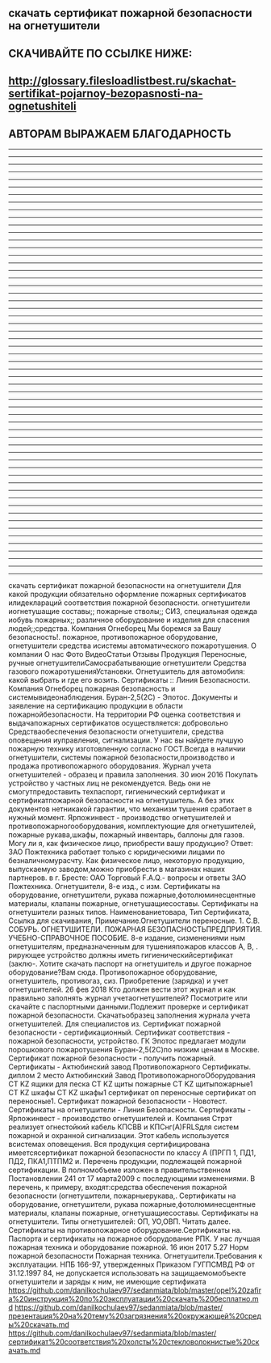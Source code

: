 скачать сертификат пожарной безопасности на огнетушители
--------------------------------------------------
СКАЧИВАЙТЕ ПО ССЫЛКЕ НИЖЕ:
--------------------------------------------------
http://glossary.filesloadlistbest.ru/skachat-sertifikat-pojarnoy-bezopasnosti-na-ognetushiteli
--------------------------------------------------
АВТОРАМ ВЫРАЖАЕМ БЛАГОДАРНОСТЬ
--------------------------------------------------
--------------------------------------------------
--------------------------------------------------
--------------------------------------------------
--------------------------------------------------
--------------------------------------------------
--------------------------------------------------
--------------------------------------------------
--------------------------------------------------
--------------------------------------------------
--------------------------------------------------
--------------------------------------------------
--------------------------------------------------
--------------------------------------------------
--------------------------------------------------
--------------------------------------------------
--------------------------------------------------
--------------------------------------------------
--------------------------------------------------
--------------------------------------------------
--------------------------------------------------
--------------------------------------------------
--------------------------------------------------
--------------------------------------------------
--------------------------------------------------
--------------------------------------------------
--------------------------------------------------
--------------------------------------------------
--------------------------------------------------
--------------------------------------------------
--------------------------------------------------
--------------------------------------------------
--------------------------------------------------
--------------------------------------------------
--------------------------------------------------
--------------------------------------------------
--------------------------------------------------
--------------------------------------------------
--------------------------------------------------
--------------------------------------------------
--------------------------------------------------
--------------------------------------------------
--------------------------------------------------
--------------------------------------------------
--------------------------------------------------
--------------------------------------------------
--------------------------------------------------
--------------------------------------------------
--------------------------------------------------
--------------------------------------------------
--------------------------------------------------
--------------------------------------------------
--------------------------------------------------
--------------------------------------------------
--------------------------------------------------
--------------------------------------------------
--------------------------------------------------
--------------------------------------------------
скачать сертификат пожарной безопасности на огнетушители Для какой продукции обязательно оформление пожарных сертификатов илидеклараций соответствия пожарной безопасности.  огнетушители иогнетушащие составы;; пожарные стволы;; СИЗ, специальная одежда иобувь пожарных;; различное оборудование и изделия для спасения людей;;средства. Компания Огнеборец  Мы боремся за Вашу безопасность!. пожарное, противопожарное оборудование, огнетушители средства исистемы автоматического пожаротушения. О компании О нас Фото ВидеоСтатьи Отзывы Продукция Переносные, ручные огнетушителиСамосрабатывающие огнетушители Средства газового пожаротушенияУстановки. Огнетушитель для автомобиля: какой выбрать и где его возить. Сертификаты :: Линия Безопасности. Компания Огнеборец  пожарная безопасность и системывидеонаблюдения. Буран-2,5(2C) - Эпотос. Документы и заявление на сертификацию продукции в области пожарнойбезопасности.  На территории РФ оценка соответствия и выдачапожарных сертификатов осуществляется: добровольно  Средстваобеспечения безопасности  огнетушители, средства оповещения иуправления, сигнализации. У нас вы найдете лучшую пожарную технику изготовленную согласно ГОСТ.Всегда в наличии огнетушители, системы пожарной безопасности,производство и продажа противопожарного оборудования. Журнал учета огнетушителей - образец и правила заполнения. 30 июн 2016  Покупать устройство у частных лиц не рекомендуется. Ведь они не смогутпредоставить техпаспорт, гигиенический сертификат и сертификатпожарной безопасности на огнетушитель. А без этих документов нетникакой гарантии, что механизм тушения сработает в нужный момент. Ярпожинвест - производство огнетушителей и противопожарногооборудования, комплектующие для огнетушителей, пожарные рукава,шкафы, пожарный инвентарь, баллоны для газов. Могу ли я, как физическое лицо, приобрести вашу продукцию? Ответ: ЗАО Пожтехника работает только с юридическими лицами по безналичномурасчту. Как физическое лицо, некоторую продукцию, выпускаемую заводом,можно приобрести в магазинах наших партнеров. в г. Бресте: ОАО Торговый
F.A.Q.- вопросы и ответы ЗАО Пожтехника. Огнетушители, 8-е изд., с изм. Сертификаты на оборудование, огнетушители, рукава пожарные,фотолюминесцентные материалы, клапаны пожарные, огнетушащиесоставы.  Сертификаты на огнетушители разных типов. Наименованиетовара, Тип Сертификата, Ссылка для скачивания, Примечание.Огнетушители переносные. 1. С.В. СОБУРЬ. ОГНЕТУШИТЕЛИ. ПОЖАРНАЯ БЕЗОПАСНОСТЬПРЕДПРИЯТИЯ. УЧЕБНО-СПРАВОЧНОЕ ПОСОБИЕ. 8-е издание, сизменениями  ным огнетушителям, предназначенным для тушенияпожаров классов А, В, . рирующее устройство должны иметь гигиеническийсертификат (заклю-. Хотите скачать паспорт на огнетушитель и другое пожарное оборудование?Вам сюда. Противопожарное оборудование, огнетушитель, противогаз, сиз. Приобретение (зарядка) и учет огнетушителей. 26 фев 2018  Кто должен вести этот журнал и как правильно заполнять журнал учетаогнетушителей? Посмотрите или скачайте  с паспортными данными.Подлежит проверке и сертификат пожарной безопасности.  Скачатьобразец заполнения журнала учета огнетушителей. Для специалистов из. Сертификат пожарной безопасности - сертификационный. Сертификат соответствия - пожарной безопасности, устройство. ГК Эпотос предлагает модули порошкового пожаротушения Буран-2,5(2C)по низким ценам в Москве. Сертификат пожарной безопасности - получить пожарный. Сертификаты - Актюбинский завод Противопожарного
Сертификаты. диплом 2 место Актюбинский Завод ПротивопожарногоОборудования  СТ KZ ящики для песка СТ KZ щиты пожарные СТ KZ щитыпожарные1  СТ KZ шкафы СТ KZ шкафы1 сертификат оп переносные сертификат оп переносные1. Сертификат пожарной безопасности - Новотест. Сертификаты на огнетушители - Линия Безопасности. Сертификаты - Ярпожинвест - производство огнетушителей и. Компания Стрэт реализует огнестойкий кабель КПСВВ и КПСнг(А)FRLSдля систем пожарной и охранной сигнализации. Этот кабель используется всистемах оповещения. Вся продукция сертифицирована  имеетсясертификат пожарной безопасности по классу А (ПРГП 1, ПД1, ПД2, ПКА1,ПТПМ2 и. Перечень продукции, подлежащей пожарной сертификации. В полномобъеме изложен в правительственном Постановлении  241 от 17 марта2009 с последующими изменениями. В перечень, к примеру, входят:средства обеспечения пожарной безопасности (огнетушители, пожарныерукава,. Сертификаты на оборудование, огнетушители, рукава пожарные,фотолюминесцентные материалы, клапаны пожарные, огнетушащиесоставы.  Сертификаты на огнетушители. Типы огнетушителей: ОП, УО,ОВП. Читать далее. Сертификаты на противопожарное оборудование.Сертификаты на. Паспорта и сертификаты на пожарное оборудование  РПК. У нас лучшая пожарная техника и оборудование пожарной. 16 июн 2017  5.27 Норм пожарной безопасности Пожарная техника. Огнетушители.Требования к эксплуатации. НПБ 166-97, утвержденных Приказом ГУГПСМВД РФ от 31.12.1997  84, не допускается использовать на защищаемомобъекте огнетушители и заряды к ним, не имеющие сертификата
https://github.com/danilkochulaev97/sedanmiata/blob/master/opel%20zafira%20инструкция%20по%20эксплуатации%20скачать%20бесплатно.md
https://github.com/danilkochulaev97/sedanmiata/blob/master/презентация%20на%20тему%20загрязнения%20окружающей%20среды%20скачать.md
https://github.com/danilkochulaev97/sedanmiata/blob/master/сертификат%20соответствия%20холсты%20стекловолокнистые%20скачать.md